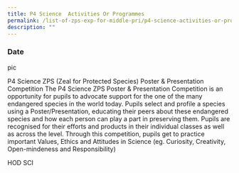 ```yaml
---
title: P4 Science  Activities Or Programmes
permalink: /list-of-zps-exp-for-middle-pri/p4-science-activities-or-programmes/
description: ""
---
```

### **Date**

pic

P4 Science ZPS (Zeal for Protected Species) Poster & Presentation Competition The P4 Science ZPS Poster & Presentation Competition is an opportunity for pupils to advocate support for the one of the many endangered species in the world today. Pupils select and profile a species using a Poster/Presentation, educating their peers about these endangered species and how each person can play a part in preserving them. Pupils are recognised for their efforts and products in their individual classes as well as across the level. Through this competition, pupils get to practice important Values, Ethics and Attitudes in Science (eg. Curiosity, Creativity, Open-mindeness and Responsibility)

HOD SCI
